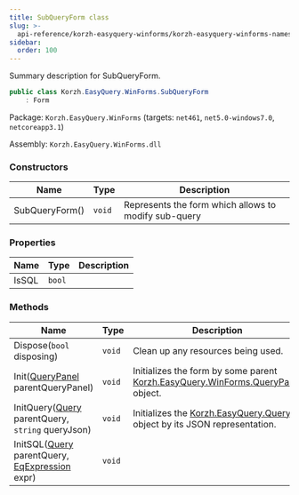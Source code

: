 ```yaml
---
title: SubQueryForm class
slug: >-
  api-reference/korzh-easyquery-winforms/korzh-easyquery-winforms-namespace/subqueryform-class
sidebar:
  order: 100
---
```


Summary description for SubQueryForm.
```csharp
public class Korzh.EasyQuery.WinForms.SubQueryForm
    : Form

```
Package: `Korzh.EasyQuery.WinForms` (targets: `net461`, `net5.0-windows7.0`, `netcoreapp3.1`)

Assembly: `Korzh.EasyQuery.WinForms.dll`

### Constructors

| Name | Type | Description | 
| --- | --- | --- | 
| SubQueryForm() | `void` | Represents the form which allows to modify sub-query | 


### Properties

| Name | Type | Description | 
| --- | --- | --- | 
| IsSQL | `bool` |  | 


### Methods

| Name | Type | Description | 
| --- | --- | --- | 
| Dispose(`bool` disposing) | `void` | Clean up any resources being used. | 
| Init([QueryPanel](/easyquery/docs/api-reference/korzh-easyquery-winforms/korzh-easyquery-winforms-namespace/querypanel-class) parentQueryPanel) | `void` | Initializes the form by some parent [Korzh.EasyQuery.WinForms.QueryPanel](/easyquery/docs/api-reference/korzh-easyquery-winforms/korzh-easyquery-winforms-namespace/querypanel-class) object. | 
| InitQuery([Query](/easyquery/docs/api-reference/korzh-easyquery/korzh-easyquery-namespace/query-class) parentQuery, `string` queryJson) | `void` | Initializes the [Korzh.EasyQuery.Query](/easyquery/docs/api-reference/korzh-easyquery/korzh-easyquery-namespace/query-class) object by its JSON representation. | 
| InitSQL([Query](/easyquery/docs/api-reference/korzh-easyquery/korzh-easyquery-namespace/query-class) parentQuery, [EqExpression](/easyquery/docs/api-reference/korzh-easyquery/korzh-easyquery-namespace/eqexpression-class) expr) | `void` |  |
